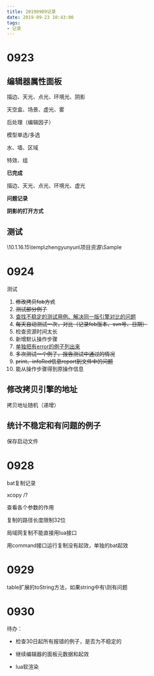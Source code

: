 ```yaml
---
title: 20190909记录
date: 2019-09-23 10:43:00
tags:
- 记录
---
```


# 0923

## 编辑器属性面板

描边、天光、点光、环境光、阴影

天空盒、场景、虚光、雾

后处理（编辑因子）

模型单选/多选

水、墙、区域

特效、组

**已完成**

描边、天光、点光、环境光、虚光

**问题记录**

**阴影的打开方式**

## 测试

\\10.1.16.15\temp\zhengyunyun\项目资源\Sample

# 0924

测试

1. ~~修改拷贝fob方式~~
2. ~~测试部分例子~~
3. <u>查找不稳定的测试用例、解决同一版引擎对比的问题</u>
4. ~~每天自动测试一次，对比（记录fob版本、svn号、日期）~~
5. 检查资源时间太长
6. 新增默认操作步骤
7. <u>单独把有error的例子列出来</u>
8. ~~多次测试一个例子，报告测试中通过的情况~~
9. ~~print、infoRed信息report到文件中的问题~~
10. 能从操作步骤得到原操作信息



## 修改拷贝引擎的地址

拷贝地址随机（递增）

## 统计不稳定和有问题的例子



保存启动文件

# 0928

bat复制记录

xcopy /?

查看各个参数的作用

复制的路径长度限制32位

局域网复制不能直接用lua接口

用command接口运行复制没有起效，单独的bat起效

# 0929

table扩展的toString方法，如果string中有\则有问题

# 0930

待办：

- 检查30日起所有报错的例子，是否为不稳定的

- 继续编辑器的面板元数据和起效
- lua软渲染



